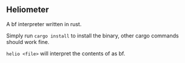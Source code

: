 ## Heliometer

A bf interpreter written in rust.

Simply run `cargo install` to install the binary, other cargo commands should work fine.

`helio <file>` will interpret the contents of <file> as bf.
